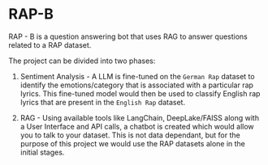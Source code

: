 # RAP-B
RAP - B is a question answering bot that uses RAG to answer questions related to a RAP dataset.

The project can be divided into two phases:
1. Sentiment Analysis - A LLM is fine-tuned on the `German Rap` dataset to identify the emotions/category that is associated with a particular rap lyrics. This fine-tuned model would then be used to classify English rap lyrics that are present in the `English Rap` dataset.

2. RAG - Using available tools like LangChain, DeepLake/FAISS along with a User Interface and API calls, a chatbot is created which would allow you to talk to your dataset. This is not data dependant, but for the purpose of this project we would use the RAP datasets alone in the initial stages.

